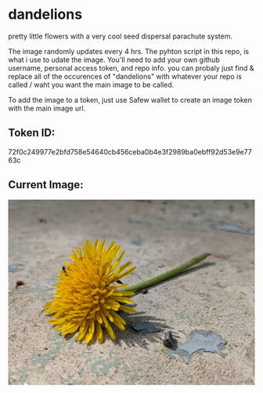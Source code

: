 # dandelions
pretty little flowers with a very cool seed dispersal parachute system.

The image randomly updates every 4 hrs. The pyhton script in this repo, is what i use to udate the image. You'll need to add your own github username, personal access token, and repo info. you can probaly just find & replace all of the occurences of "dandelions" with whatever your repo is called / waht you want the main image to be called. 

To add the image to a token, just use Safew wallet to create an image token with the main image url. 

## Token ID:
72f0c249977e2bfd758e54640cb456ceba0b4e3f2989ba0ebff92d53e9e7763c

## Current Image: ##
![dandelion2](https://github.com/rustinmyeye/dandelions/blob/main/dandelions.png?raw=true)
